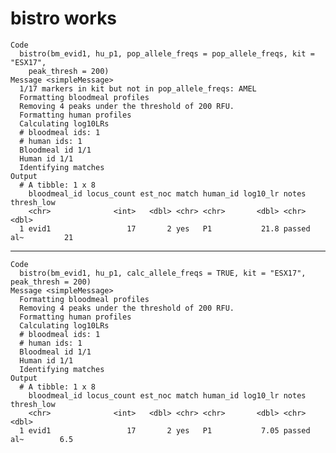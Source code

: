 # bistro works

    Code
      bistro(bm_evid1, hu_p1, pop_allele_freqs = pop_allele_freqs, kit = "ESX17",
        peak_thresh = 200)
    Message <simpleMessage>
      1/17 markers in kit but not in pop_allele_freqs: AMEL
      Formatting bloodmeal profiles
      Removing 4 peaks under the threshold of 200 RFU.
      Formatting human profiles
      Calculating log10LRs
      # bloodmeal ids: 1
      # human ids: 1
      Bloodmeal id 1/1
      Human id 1/1
      Identifying matches
    Output
      # A tibble: 1 x 8
        bloodmeal_id locus_count est_noc match human_id log10_lr notes      thresh_low
        <chr>              <int>   <dbl> <chr> <chr>       <dbl> <chr>           <dbl>
      1 evid1                 17       2 yes   P1           21.8 passed al~         21

---

    Code
      bistro(bm_evid1, hu_p1, calc_allele_freqs = TRUE, kit = "ESX17", peak_thresh = 200)
    Message <simpleMessage>
      Formatting bloodmeal profiles
      Removing 4 peaks under the threshold of 200 RFU.
      Formatting human profiles
      Calculating log10LRs
      # bloodmeal ids: 1
      # human ids: 1
      Bloodmeal id 1/1
      Human id 1/1
      Identifying matches
    Output
      # A tibble: 1 x 8
        bloodmeal_id locus_count est_noc match human_id log10_lr notes      thresh_low
        <chr>              <int>   <dbl> <chr> <chr>       <dbl> <chr>           <dbl>
      1 evid1                 17       2 yes   P1           7.05 passed al~        6.5

